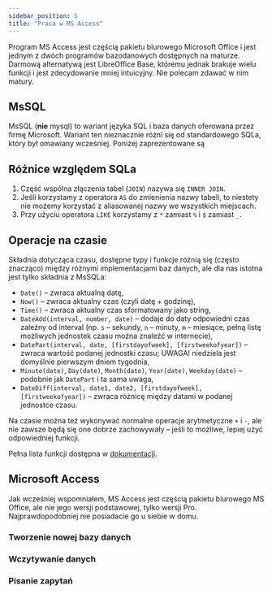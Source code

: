 ```yaml
---
sidebar_position: 5
title: "Praca w MS Access"
---
```


Program MS Access jest częścią pakietu biurowego Microsoft Office i jest jednym
z dwóch programów bazodanowych dostępnych na maturze. Darmową alternatywą jest
LibreOffice Base, któremu jednak brakuje wielu funkcji i jest zdecydowanie
mniej intuicyjny. Nie polecam zdawać w nim matury.

## MsSQL

MsSQL (**nie** mysql) to wariant języka SQL i baza danych oferowana przez firmę
Microsoft. Wariant ten nieznacznie różni się od standardowego SQLa, który był
omawiany wcześniej. Poniżej zaprezentowane są

## Różnice względem SQLa

1. Część wspólna złączenia tabel (`JOIN`) nazywa się `INNER JOIN`.
2. Jeśli korzystamy z operatora `AS` do zmienienia nazwy tabeli, to niestety
   nie możemy korzystać z aliasowanej nazwy we wszystkich miejscach.
3. Przy użyciu operatora `LIKE` korzystamy z `*` zamiast `%` i `$` zamiast `_`.

## Operacje na czasie

Składnia dotycząca czasu, dostępne typy i funkcje różnią się (często znacząco)
między różnymi implementacjami baz danych, ale dla nas istotna jest tylko składnia
z MsSQLa:

- `Date()` – zwraca aktualną datę,
- `Now()` – zwraca aktualny czas (czyli datę + godzinę),
- `Time()` – zwraca aktualny czas sformatowany jako string,
- `DateAdd(interval, number, date)` – dodaje do daty odpowiedni czas zależny od
  interval (np. `s` – sekundy, `n` – minuty, `m` – miesiące, pełną listę
  możliwych jednostek czasu można znaleźć w internecie),
- `DatePart(interval, date, [firstdayofweek], [firstweekofyear])` – zwraca
  wartość podanej jednostki czasu; UWAGA! niedziela jest domyślnie pierwszym
  dniem tygodnia,
- `Minute(date)`, `Day(date)`, `Month(date)`, `Year(date)`, `Weekday(date)` –
  podobnie jak `DatePart` i ta sama uwaga,
- `DateDiff(interval, date1, date2, [firstdayofweek], [firstweekofyear])` –
  zwraca różnicę między datami w podanej jednostce czasu.

Na czasie można też wykonywać normalne operacje arytmetyczne `+` i `-`, ale nie
zawsze będą się one dobrze zachowywały – jeśli to możliwe, lepiej użyć 
odpowiedniej funkcji.

Pełna lista funkcji dostępna w [dokumentacji](https://support.microsoft.com/en-us/office/access-functions-by-category-b8b136c3-2716-4d39-94a2-658ce330ed83).

## Microsoft Access

Jak wcześniej wspomniałem, MS Access jest częścią pakietu biurowego MS Office,
ale nie jego wersji podstawowej, tylko wersji Pro. Najprawdopodobniej nie
posiadacie go u siebie w domu.

### Tworzenie nowej bazy danych

### Wczytywanie danych

### Pisanie zapytań
